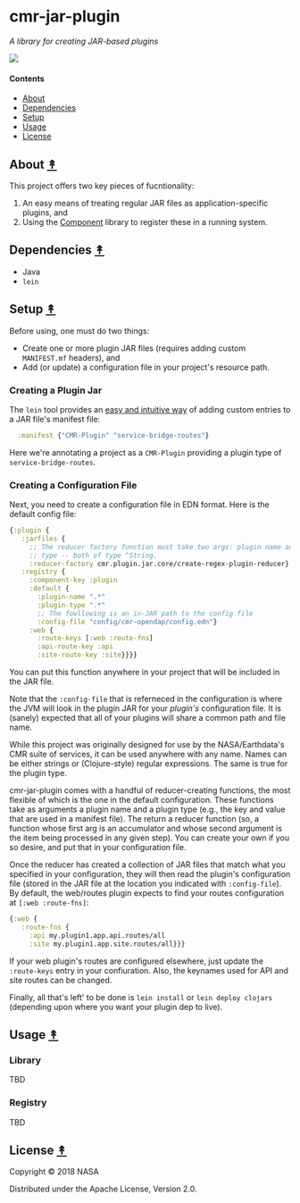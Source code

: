 # cmr-jar-plugin

*A library for creating JAR-based plugins*

[![][logo]][logo]


#### Contents

* [About](#about-)
* [Dependencies](#dependencies-)
* [Setup](#setup-)
* [Usage](#usage-)
* [License](#license-)


## About [&#x219F;](#contents)

This project offers two key pieces of fucntionality:

1. An easy means of treating regular JAR files as application-specific
   plugins, and
1. Using the [Component](https://github.com/stuartsierra/component)
   library to register these in a running system.


## Dependencies [&#x219F;](#contents)

* Java
* `lein`


## Setup [&#x219F;](#contents)

Before using, one must do two things:

* Create one or more plugin JAR files (requires adding custom `MANIFEST.mf`
  headers), and
* Add (or update) a configuration file in your project's resource path.


### Creating a Plugin Jar

The `lein` tool provides an
[easy and intuitive way](https://github.com/technomancy/leiningen/blob/master/sample.project.clj)
of adding custom entries to a JAR file's manifest file:

```clj
  :manifest {"CMR-Plugin" "service-bridge-routes"}
```

Here we're annotating a project as a `CMR-Plugin` providing a plugin type of
`service-bridge-routes`.


### Creating a Configuration File

Next, you need to create a configuration file in EDN format. Here is the
default config file:

```clj
{:plugin {
   :jarfiles {
     ;; The reducer factory function must take two args: plugin name and plugin
     ;; type -- both of type ^String.
     :reducer-factory cmr.plugin.jar.core/create-regex-plugin-reducer}
   :registry {
     :component-key :plugin
     :default {
       :plugin-name ".*"
       :plugin-type ".*"
       ;; The fowllowing is an in-JAR path to the config file
       :config-file "config/cmr-opendap/config.edn"}
     :web {
       :route-keys [:web :route-fns]
       :api-route-key :api
       :site-route-key :site}}}}
```

You can put this function anywhere in your project that will be included in
the JAR file.


Note that the `:config-file` that is referneced in the configuration is where
the JVM will look in the plugin JAR for your _plugin's_ configuration file.
It is (sanely) expected that all of your plugins will share a common path and
file name.

While this project was originally designed for use by the NASA/Earthdata's
CMR suite of services, it can be used anywhere with any name. Names can be
either strings or (Clojure-style) regular expressions. The same is true for the
plugin type.

cmr-jar-plugin comes with a handful of reducer-creating functions, the most
flexible of which is the one in the default configuration. These functions
take as arguments a plugin name and a plugin type (e.g., the key and value that
are used in a manifest file). The return a reducer function (so, a function
whose first arg is an accumulator and whose second argument is the item being
processed in any given step). You can create your own if you so desire, and
put that in your configuration file.

Once the reducer has created a collection of JAR files that match what you
specified in your configuration, they will then read the plugin's configuration
file (stored in the JAR file at the location you indicated with
`:config-file`). By default, the web/routes plugin expects to find your routes
configuration at `[:web :route-fns]`:

```clj
{:web {
   :route-fns {
   	 :api my.plugin1.app.api.routes/all
   	 :site my.plugin1.app.site.routes/all}}}
```

If your web plugin's routes are configured elsewhere, just update the
`:route-keys` entry in your confiuration. Also, the keynames used for API and
site routes can be changed.

Finally, all that's left' to be done is `lein install` or `lein deploy clojars`
(depending upon where you want your plugin dep to live).


## Usage [&#x219F;](#contents)

### Library

TBD

### Registry

TBD


## License [&#x219F;](#contents)

Copyright © 2018 NASA

Distributed under the Apache License, Version 2.0.


<!-- Named page links below: /-->

[logo]: https://avatars2.githubusercontent.com/u/32934967?s=200&v=4
